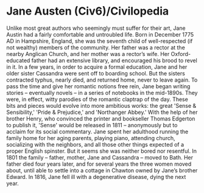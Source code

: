 # Jane Austen (Civ6)/Civilopedia

Unlike most great authors who seemingly must suffer for their art, Jane Austin had a fairly comfortable and untroubled life. Born in December 1775 AD in Hampshire, England, she was the seventh child of well-respected (if not wealthy) members of the community. Her father was a rector at the nearby Anglican Church, and her mother was a rector’s wife. Her Oxford-educated father had an extensive library, and encouraged his brood to revel in it.
In a few years, in order to acquire a formal education, Jane and her older sister Cassandra were sent off to boarding school. But the sisters contracted typhus, nearly died, and returned home, never to leave again. To pass the time and give her romantic notions free rein, Jane began writing stories – eventually novels – in a series of notebooks in the mid-1890s. They were, in effect, witty parodies of the romantic claptrap of the day. These bits and pieces would evolve into more ambitious works: the great 'Sense &amp; Sensibility,' 'Pride &amp; Prejudice,' and 'Northanger Abbey.' With the help of her brother Henry, who convinced the printer and bookseller Thomas Edgerton to publish it, 'Sense' would be released in 1811 – anonymously but to acclaim for its social commentary.
Jane spent her adulthood running the family home for her aging parents, playing piano, attending church, socializing with the neighbors, and all those other things expected of a proper English spinster. But it seems she was neither bored nor resentful. In 1801 the family – father, mother, Jane and Cassandra – moved to Bath. Her father died four years later, and for several years the three women moved about, until able to settle into a cottage in Chawton owned by Jane’s brother Edward. In 1816, Jane fell ill with a degenerative disease, dying the next year.